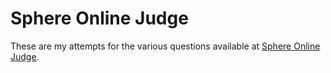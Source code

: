 # Sphere Online Judge

These are my attempts for the various questions available at [Sphere Online Judge](https://www.spoj.com/).
